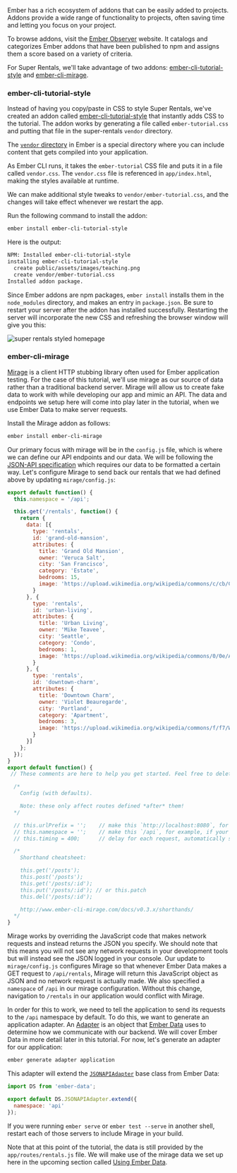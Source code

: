 Ember has a rich ecosystem of addons that can be easily added to projects.
Addons provide a wide range of functionality to projects, often saving time and letting you focus on your project.

To browse addons, visit the [Ember Observer](https://emberobserver.com/) website.  It catalogs and categorizes Ember addons that have been published to npm and assigns them a score based on a variety of criteria.

For Super Rentals, we'll take advantage of two addons: [ember-cli-tutorial-style](https://github.com/toddjordan/ember-cli-tutorial-style) and [ember-cli-mirage](http://www.ember-cli-mirage.com/).

### ember-cli-tutorial-style

Instead of having you copy/paste in CSS to style Super Rentals, we've created an addon called [ember-cli-tutorial-style](https://github.com/ember-learn/ember-cli-tutorial-style) that instantly adds CSS to the tutorial.
The addon works by generating a file called `ember-tutorial.css` and putting that file in the super-rentals `vendor` directory.

The [`vendor` directory](../../addons-and-dependencies/managing-dependencies/#toc_other-assets) in Ember is a special directory where you can include content that gets compiled into your application.

As Ember CLI runs, it takes the `ember-tutorial` CSS file and puts it in a file called `vendor.css`.
The `vendor.css` file is referenced in `app/index.html`, making the styles available at runtime.

We can make additional style tweaks to `vendor/ember-tutorial.css`, and the changes will take effect whenever we restart the app.

Run the following command to install the addon:

```bash
ember install ember-cli-tutorial-style
```

Here is the output:

```bash
NPM: Installed ember-cli-tutorial-style
installing ember-cli-tutorial-style
  create public/assets/images/teaching.png
  create vendor/ember-tutorial.css
Installed addon package.
```

Since Ember addons are npm packages, `ember install` installs them in the `node_modules` directory, and makes an entry
in `package.json`. Be sure to restart your server after the addon has installed successfully. Restarting the server will
incorporate the new CSS and refreshing the browser window will give you this:

![super rentals styled homepage](/images/installing-addons/styled-super-rentals-basic.png)

### ember-cli-mirage

[Mirage](http://www.ember-cli-mirage.com/) is a client HTTP stubbing library often used for Ember application testing.
For the case of this tutorial, we'll use mirage as our source of data rather than a traditional backend server.
Mirage will allow us to create fake data to work with while developing our app and mimic an API.
The data and endpoints we setup here will come into play later in the tutorial, when we use Ember Data to make server requests.

Install the Mirage addon as follows:

```bash
ember install ember-cli-mirage
```

Our primary focus with mirage will be in the `config.js` file, which is where we can define our API endpoints and our data.
We will be following the [JSON-API specification](http://jsonapi.org/) which requires our data to be formatted a certain way.
Let's configure Mirage to send back our rentals that we had defined above by updating `mirage/config.js`:

```javascript {data-filename="mirage/config.js" data-diff="+1,+2,+3,+4,+5,+6,+7,+8,+9,+10,+11,+12,+13,+14,+15,+16,+17,+18,+19,+20,+21,+22,+23,+24,+25,+26,+27,+28,+29,+30,+31,+32,+33,+34,+35,+36,+37,+38,+39,+40,+41,+42,-43,-44,-45,-46,-47,-48,-49,-50,-51,-52,-53,-54,-55,-56,-57,-58,-59,-60,-61,-62,-63,-64,-65,-66,-67"}
export default function() {
  this.namespace = '/api';

  this.get('/rentals', function() {
    return {
      data: [{
        type: 'rentals',
        id: 'grand-old-mansion',
        attributes: {
          title: 'Grand Old Mansion',
          owner: 'Veruca Salt',
          city: 'San Francisco',
          category: 'Estate',
          bedrooms: 15,
          image: 'https://upload.wikimedia.org/wikipedia/commons/c/cb/Crane_estate_(5).jpg'
        }
      }, {
        type: 'rentals',
        id: 'urban-living',
        attributes: {
          title: 'Urban Living',
          owner: 'Mike Teavee',
          city: 'Seattle',
          category: 'Condo',
          bedrooms: 1,
          image: 'https://upload.wikimedia.org/wikipedia/commons/0/0e/Alfonso_13_Highrise_Tegucigalpa.jpg'
        }
      }, {
        type: 'rentals',
        id: 'downtown-charm',
        attributes: {
          title: 'Downtown Charm',
          owner: 'Violet Beauregarde',
          city: 'Portland',
          category: 'Apartment',
          bedrooms: 3,
          image: 'https://upload.wikimedia.org/wikipedia/commons/f/f7/Wheeldon_Apartment_Building_-_Portland_Oregon.jpg'
        }
      }]
    };
  });
}
export default function() {
 // These comments are here to help you get started. Feel free to delete them.

  /*
    Config (with defaults).

    Note: these only affect routes defined *after* them!
  */

  // this.urlPrefix = '';    // make this `http://localhost:8080`, for example, if your API is on a different server
  // this.namespace = '';    // make this `/api`, for example, if your API is namespaced
  // this.timing = 400;      // delay for each request, automatically set to 0 during testing

  /*
    Shorthand cheatsheet:

    this.get('/posts');
    this.post('/posts');
    this.get('/posts/:id');
    this.put('/posts/:id'); // or this.patch
    this.del('/posts/:id');

    http://www.ember-cli-mirage.com/docs/v0.3.x/shorthands/
  */
}
```

Mirage works by overriding the JavaScript code that makes network requests and instead returns the JSON you specify.
We should note that this means you will not see any network requests in your development tools but will instead see the JSON logged in your console.
Our update to `mirage/config.js` configures Mirage so that whenever Ember Data makes a GET request to `/api/rentals`, Mirage will return this JavaScript object as JSON and no network request is actually made.
We also specified a `namespace` of `/api` in our mirage configuration.
Without this change, navigation to `/rentals` in our application would conflict with Mirage.

In order for this to work, we need to tell the application to send its requests to the `/api` namespace by default.
To do this, we want to generate an application adapter.
An [Adapter](../../models/customizing-adapters/) is an object that [Ember Data](../../models/) uses to determine how we communicate with our backend.
We will cover Ember Data in more detail later in this tutorial.
For now, let's generate an adapter for our application:

```bash
ember generate adapter application
```

This adapter will extend the [`JSONAPIAdapter`](https://api.emberjs.com/ember-data/3.3/classes/DS.JSONAPIAdapter/) base class from Ember Data:

```javascript {data-filename="app/adapters/application.js" data-diff="+4"}
import DS from 'ember-data';

export default DS.JSONAPIAdapter.extend({
  namespace: 'api'
});
```

If you were running `ember serve` or `ember test --serve` in another shell, restart each of those servers to include Mirage in your build.

Note that at this point of the tutorial, the data is still provided by the `app/routes/rentals.js` file. We will make use of the mirage data we set up here in the upcoming section called [Using Ember Data](../ember-data/).
